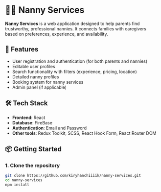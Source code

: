 # 👩‍🍼 Nanny Services

**Nanny Services** is a web application designed to help parents find trustworthy, professional nannies. It connects families with caregivers based on preferences, experience, and availability.

## 🚀 Features

- User registration and authentication (for both parents and nannies)
- Editable user profiles
- Search functionality with filters (experience, pricing, location)
- Detailed nanny profiles
- Booking system for nanny services
- Admin panel (if applicable)

## 🛠️ Tech Stack

- **Frontend**: React
- **Database**: FireBase
- **Authentication**: Email and Password
- **Other tools**: Redux Toolkit, SCSS, React Hook Form, React Router DOM

## 📦 Getting Started

### 1. Clone the repository

```bash
git clone https://github.com/kiryhanchiiiik/nanny-services.git
cd nanny-services
npm install
```
